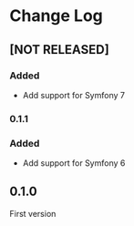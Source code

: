 # Change Log

## [NOT RELEASED]

### Added

- Add support for Symfony 7

### 0.1.1

### Added

- Add support for Symfony 6

## 0.1.0

First version
